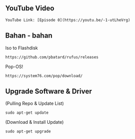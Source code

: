 ## YouTube Video
```text
YouTube Link: [Episode 0](https://youtu.be/-1-utLheVrg)
```
## Bahan - bahan

Iso to Flashdisk
```text
https://github.com/pbatard/rufus/releases
```
Pop-OS!
```text
https://system76.com/pop/download/
```
## Upgrade Software & Driver 
(Pulling Repo & Update List)
```text
sudo apt-get update
```
(Download & Install Update)
```text
sudo apt-get upgrade
```
